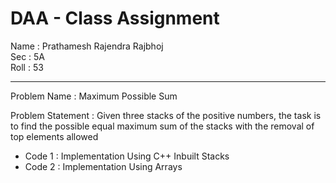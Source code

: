 <h1> DAA - Class Assignment </h1>

Name : Prathamesh Rajendra Rajbhoj <br>
Sec  : 5A <br>
Roll : 53 <br>

<hr>

Problem Name : Maximum Possible Sum <br>

Problem Statement : Given three stacks of the positive numbers, the task is to find the possible equal maximum sum of the stacks with the removal of top elements allowed

<ul>
<li>Code 1 : Implementation Using C++ Inbuilt Stacks <br>
<li>Code 2 : Implementation Using Arrays
</ul>

